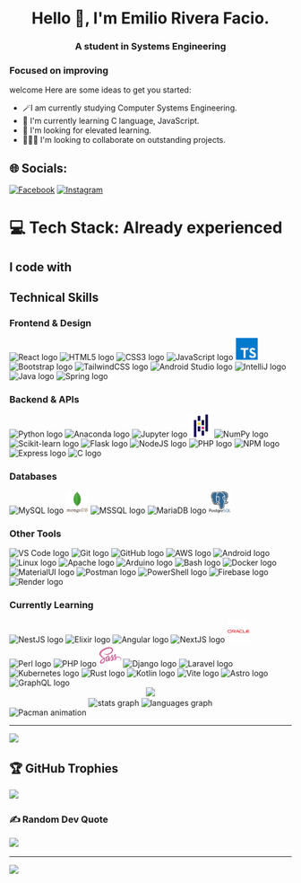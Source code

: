 <h1 align="center">Hello 👋, I'm Emilio Rivera Facio.</h1>
<h3 align="center">A student in Systems Engineering</h3>

<h3 align="left">Focused on improving</h3>
<p align="left">
</p>

welcome
Here are some ideas to get you started:

- 🪄I am currently studying Computer Systems Engineering.
- 🌱 I'm currently learning C language, JavaScript.
- 🚀 I'm looking for elevated learning.
- 👨🏻‍💻 I'm looking to collaborate on outstanding projects.


## 🌐 Socials:
[![Facebook](https://img.shields.io/badge/Facebook-%231877F2.svg?logo=Facebook&logoColor=white)](https://www.facebook.com/emilio.riverafacio?mibextid=LQQJ4d) [![Instagram](https://img.shields.io/badge/Instagram-%23E4405F.svg?logo=Instagram&logoColor=white)](https://instagram.com/milio_rf)


<!--logos-->
# 💻 Tech Stack: Already experienced
###

<h2 align="left">I code with</h2>

###

<h2>Technical Skills</h2>

<h3>Frontend & Design</h3>
<img src="https://raw.githubusercontent.com/danielcranney/readme-generator/main/public/icons/skills/react-colored.svg" width="36" height="36" alt="React logo" />
<img src="https://cdn.jsdelivr.net/gh/devicons/devicon/icons/html5/html5-original.svg" height="40" alt="HTML5 logo" />
<img src="https://cdn.jsdelivr.net/gh/devicons/devicon/icons/css3/css3-original.svg" height="40" alt="CSS3 logo" />
<img src="https://cdn.jsdelivr.net/gh/devicons/devicon/icons/javascript/javascript-original.svg" height="40" alt="JavaScript logo" />
<img src="https://raw.githubusercontent.com/devicons/devicon/master/icons/typescript/typescript-original.svg" width="40" height="40" alt="TypeScript logo" />
<img src="https://cdn.jsdelivr.net/gh/devicons/devicon/icons/bootstrap/bootstrap-original.svg" height="40" alt="Bootstrap logo" />
<img src="https://raw.githubusercontent.com/danielcranney/readme-generator/main/public/icons/skills/tailwindcss-colored.svg" width="36" height="36" alt="TailwindCSS logo" />
<img src="https://cdn.jsdelivr.net/gh/devicons/devicon/icons/androidstudio/androidstudio-original.svg" height="40" alt="Android Studio logo" />
<img src="https://cdn.jsdelivr.net/gh/devicons/devicon/icons/intellij/intellij-original.svg" height="40" alt="IntelliJ logo" />
<img src="https://cdn.jsdelivr.net/gh/devicons/devicon/icons/java/java-original.svg" height="40" alt="Java logo" />
<img src="https://cdn.jsdelivr.net/gh/devicons/devicon/icons/spring/spring-original.svg" height="40" alt="Spring logo" />

<h3>Backend & APIs</h3>
<img src="https://cdn.jsdelivr.net/gh/devicons/devicon/icons/python/python-original.svg" height="40" alt="Python logo" />
<img src="https://cdn.jsdelivr.net/gh/devicons/devicon/icons/anaconda/anaconda-original.svg" height="40" alt="Anaconda logo" />
<img src="https://cdn.simpleicons.org/jupyter/F37626" height="40" alt="Jupyter logo" />
<img src="https://raw.githubusercontent.com/devicons/devicon/2ae2a900d2f041da66e950e4d48052658d850630/icons/pandas/pandas-original.svg" height="40" alt="Pandas logo" />
<img src="https://cdn.simpleicons.org/numpy/013243" height="40" alt="NumPy logo" />
<img src="https://upload.wikimedia.org/wikipedia/commons/0/05/Scikit_learn_logo_small.svg" height="40" alt="Scikit-learn logo" />
<img src="https://raw.githubusercontent.com/danielcranney/readme-generator/main/public/icons/skills/flask-colored-dark.svg" height="36" alt="Flask logo" />
<img src="https://cdn.jsdelivr.net/gh/devicons/devicon/icons/nodejs/nodejs-original-wordmark.svg" height="40" alt="NodeJS logo" />
<img src="https://cdn.jsdelivr.net/gh/devicons/devicon/icons/php/php-original.svg" height="40" alt="PHP logo" />
<img src="https://cdn.jsdelivr.net/gh/devicons/devicon/icons/npm/npm-original-wordmark.svg" height="40" alt="NPM logo" />
<img src="https://skillicons.dev/icons?i=express" height="40" alt="Express logo" />
<img src="https://cdn.jsdelivr.net/gh/devicons/devicon/icons/c/c-original.svg" height="40" alt="C logo" />

<h3>Databases</h3>
<img src="https://cdn.jsdelivr.net/gh/devicons/devicon/icons/mysql/mysql-original.svg" height="40" alt="MySQL logo" />
<img src="https://raw.githubusercontent.com/devicons/devicon/master/icons/mongodb/mongodb-original-wordmark.svg" height="40" alt="MongoDB logo" />
<img src="https://www.svgrepo.com/show/303229/microsoft-sql-server-logo.svg" height="40" alt="MSSQL logo" />
<img src="https://www.vectorlogo.zone/logos/mariadb/mariadb-icon.svg" height="40" alt="MariaDB logo" />
<img src="https://raw.githubusercontent.com/devicons/devicon/master/icons/postgresql/postgresql-original-wordmark.svg" height="40" alt="PostgreSQL logo" />

<h3>Other Tools</h3>
<img src="https://raw.githubusercontent.com/danielcranney/readme-generator/main/public/icons/skills/visualstudiocode-colored.svg" height="36" alt="VS Code logo" />
<img src="https://cdn.jsdelivr.net/gh/devicons/devicon/icons/git/git-plain.svg" height="40" alt="Git logo" />
<img src="https://cdn.jsdelivr.net/gh/devicons/devicon/icons/github/github-original.svg" height="40" alt="GitHub logo" />
<img src="https://cdn.jsdelivr.net/gh/devicons/devicon/icons/amazonwebservices/amazonwebservices-plain-wordmark.svg" height="40" alt="AWS logo" />
<img src="https://cdn.jsdelivr.net/gh/devicons/devicon/icons/android/android-original.svg" height="40" alt="Android logo" />
<img src="https://cdn.jsdelivr.net/gh/devicons/devicon/icons/linux/linux-original.svg" height="40" alt="Linux logo" />
<img src="https://cdn.jsdelivr.net/gh/devicons/devicon/icons/apache/apache-original.svg" height="40" alt="Apache logo" />
<img src="https://cdn.jsdelivr.net/gh/devicons/devicon/icons/arduino/arduino-original.svg" height="40" alt="Arduino logo" />
<img src="https://cdn.jsdelivr.net/gh/devicons/devicon/icons/bash/bash-original.svg" height="40" alt="Bash logo" />
<img src="https://cdn.jsdelivr.net/gh/devicons/devicon/icons/docker/docker-original.svg" height="40" alt="Docker logo" />
<img src="https://cdn.jsdelivr.net/gh/devicons/devicon/icons/materialui/materialui-original.svg" height="40" alt="MaterialUI logo" />
<img src="https://cdn.simpleicons.org/postman/FF6C37" height="40" alt="Postman logo" />
<img src="https://skillicons.dev/icons?i=powershell" height="40" alt="PowerShell logo" />
<img src="https://raw.githubusercontent.com/danielcranney/readme-generator/main/public/icons/skills/firebase-colored.svg" height="36" alt="Firebase logo" />
<img src="https://raw.githubusercontent.com/danielcranney/readme-generator/main/public/icons/skills/render-colored.svg" height="36" alt="Render logo" />

<h3>Currently Learning</h3>
<img src="https://raw.githubusercontent.com/danielcranney/readme-generator/main/public/icons/skills/nestjs-colored.svg" height="36" alt="NestJS logo" />
<img src="https://www.vectorlogo.zone/logos/elixir-lang/elixir-lang-icon.svg" height="40" alt="Elixir logo" />
<img src="https://angular.io/assets/images/logos/angular/angular.svg" height="40" alt="Angular logo" />
<img src="https://cdn.worldvectorlogo.com/logos/nextjs-2.svg" height="40" alt="NextJS logo" />
<img src="https://raw.githubusercontent.com/devicons/devicon/master/icons/oracle/oracle-original.svg" height="40" alt="Oracle logo" />
<img src="https://api.iconify.design/logos-perl.svg" height="40" alt="Perl logo" />
<img src="https://www.php.net" height="40" alt="PHP logo" />
<img src="https://raw.githubusercontent.com/devicons/devicon/master/icons/sass/sass-original.svg" height="40" alt="Sass logo" />
<img src="https://cdn.worldvectorlogo.com/logos/django.svg" height="40" alt="Django logo" />
<img src="https://raw.githubusercontent.com/danielcranney/readme-generator/main/public/icons/skills/laravel-colored.svg" height="36" alt="Laravel logo" />
<img src="https://raw.githubusercontent.com/danielcranney/readme-generator/main/public/icons/skills/kubernetes-colored.svg" height="36" alt="Kubernetes logo" />
<img src="https://raw.githubusercontent.com/danielcranney/readme-generator/main/public/icons/skills/rust-colored-dark.svg" height="36" alt="Rust logo" />
<img src="https://raw.githubusercontent.com/danielcranney/readme-generator/main/public/icons/skills/kotlin-colored.svg" height="36" alt="Kotlin logo" />
<img src="https://raw.githubusercontent.com/danielcranney/readme-generator/main/public/icons/skills/vite-colored.svg" height="36" alt="Vite logo" />
<img src="https://raw.githubusercontent.com/danielcranney/readme-generator/main/public/icons/skills/astro-colored-dark.svg" height="36" alt="Astro logo" />
<img src="https://raw.githubusercontent.com/danielcranney/readme-generator/main/public/icons/skills/graphql-colored.svg" height="36" alt="GraphQL logo" />

<div align="center">
  <img src="https://profile-counter.glitch.me/EmilioRivFa/count.svg?"  />
</div>



<div align="center">
  <img src="https://github-readme-stats.vercel.app/api?username=EmilioRivFa&hide_title=false&hide_rank=false&show_icons=true&include_all_commits=true&count_private=true&disable_animations=false&theme=dracula&locale=en&hide_border=false&order=1" height="150" alt="stats graph"  />
  <img src="https://github-readme-stats.vercel.app/api/top-langs?username=EmilioRivFa&locale=es&hide_title=false&layout=compact&card_width=320&langs_count=5&theme=darcula&hide_border=false&order=2" height="150" alt="languages graph"  />
</div>

<img src="https://raw.githubusercontent.com/EmilioRivFa/EmilioRivFa/output/pacman-contribution-graph.svg" alt="Pacman animation" />



<!--
![C](https://img.shields.io/badge/c-%2300599C.svg?style=for-the-badge&logo=c&logoColor=white) ![Apache Groovy](https://img.shields.io/badge/Apache%20Groovy-4298B8.svg?style=for-the-badge&logo=Apache+Groovy&logoColor=white) ![C++](https://img.shields.io/badge/c++-%2300599C.svg?style=for-the-badge&logo=c%2B%2B&logoColor=white) ![CSS3](https://img.shields.io/badge/css3-%231572B6.svg?style=for-the-badge&logo=css3&logoColor=white) ![HTML5](https://img.shields.io/badge/html5-%23E34F26.svg?style=for-the-badge&logo=html5&logoColor=white) ![Java](https://img.shields.io/badge/java-%23ED8B00.svg?style=for-the-badge&logo=openjdk&logoColor=white) ![PHP](https://img.shields.io/badge/php-%23777BB4.svg?style=for-the-badge&logo=php&logoColor=white) ![JavaScript](https://img.shields.io/badge/javascript-%23323330.svg?style=for-the-badge&logo=javascript&logoColor=%23F7DF1E) ![PowerShell](https://img.shields.io/badge/PowerShell-%235391FE.svg?style=for-the-badge&logo=powershell&logoColor=white) ![Python](https://img.shields.io/badge/python-3670A0?style=for-the-badge&logo=python&logoColor=ffdd54) ![Shell Script](https://img.shields.io/badge/shell_script-%23121011.svg?style=for-the-badge&logo=gnu-bash&logoColor=white) ![TypeScript](https://img.shields.io/badge/typescript-%23007ACC.svg?style=for-the-badge&logo=typescript&logoColor=white) ![Windows Terminal](https://img.shields.io/badge/Windows%20Terminal-%234D4D4D.svg?style=for-the-badge&logo=windows-terminal&logoColor=white) ![GithubPages](https://img.shields.io/badge/github%20pages-121013?style=for-the-badge&logo=github&logoColor=white) ![Anaconda](https://img.shields.io/badge/Anaconda-%2344A833.svg?style=for-the-badge&logo=anaconda&logoColor=white) ![Astro](https://img.shields.io/badge/astro-%232C2052.svg?style=for-the-badge&logo=astro&logoColor=white) ![NPM](https://img.shields.io/badge/NPM-%23CB3837.svg?style=for-the-badge&logo=npm&logoColor=white) ![NodeJS](https://img.shields.io/badge/node.js-6DA55F?style=for-the-badge&logo=node.js&logoColor=white) ![Nodemon](https://img.shields.io/badge/NODEMON-%23323330.svg?style=for-the-badge&logo=nodemon&logoColor=%BBDEAD) ![Spring](https://img.shields.io/badge/spring-%236DB33F.svg?style=for-the-badge&logo=spring&logoColor=white) ![SolidJS](https://img.shields.io/badge/SolidJS-2c4f7c?style=for-the-badge&logo=solid&logoColor=c8c9cb) ![Apache](https://img.shields.io/badge/apache-%23D42029.svg?style=for-the-badge&logo=apache&logoColor=white) ![Apache Tomcat](https://img.shields.io/badge/apache%20tomcat-%23F8DC75.svg?style=for-the-badge&logo=apache-tomcat&logoColor=black) ![MySQL](https://img.shields.io/badge/mysql-4479A1.svg?style=for-the-badge&logo=mysql&logoColor=white) ![GitHub](https://img.shields.io/badge/github-%23121011.svg?style=for-the-badge&logo=github&logoColor=white) ![Git](https://img.shields.io/badge/git-%23F05033.svg?style=for-the-badge&logo=git&logoColor=white) ![Cisco](https://img.shields.io/badge/cisco-%23049fd9.svg?style=for-the-badge&logo=cisco&logoColor=black) ![Arduino](https://img.shields.io/badge/-Arduino-00979D?style=for-the-badge&logo=Arduino&logoColor=white) ![Gradle](https://img.shields.io/badge/Gradle-02303A.svg?style=for-the-badge&logo=Gradle&logoColor=white) ![Postman](https://img.shields.io/badge/Postman-FF6C37?style=for-the-badge&logo=postman&logoColor=white)
-->


---
[![](https://visitcount.itsvg.in/api?id=EmilioRivFa&icon=0&color=0)](https://visitcount.itsvg.in)

<!-- Proudly created with GPRM ( https://gprm.itsvg.in ) -->
## 🏆 GitHub Trophies
![](https://github-profile-trophy.vercel.app/?username=EmilioRivFa&theme=juicyfresh&no-frame=false&no-bg=true&margin-w=4)

### ✍️ Random Dev Quote
![](https://quotes-github-readme.vercel.app/api?type=vetical&theme=radical)


---
[![](https://visitcount.itsvg.in/api?id=EmilioRivFa&icon=0&color=0)](https://visitcount.itsvg.in)



